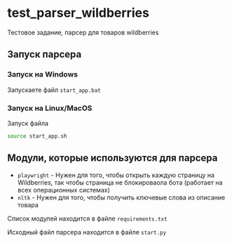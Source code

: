 # test_parser_wildberries
Тестовое задание, парсер для товаров wildberries


## Запуск парсера

### Запуск на Windows
Запускаете файл `start_app.bat`

### Запуск на Linux/MacOS
Запуск файла 
```bash
source start_app.sh
```

## Модули, которые используются для парсера

- `playwright` - Нужен для того, чтобы открыть каждую страницу на Wildberries, так чтобы страница не блокироваола бота (работает на всех операционных системах)
- `nltk` - Нужен для того, чтобы получить ключевые слова из описание товара

Список модулей находится в файле `requirements.txt`

Исходный файл парсера находится в файле `start.py`
